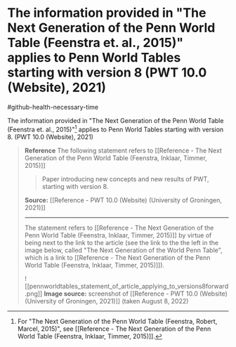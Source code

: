 # The information provided in "The Next Generation of the Penn World Table (Feenstra et. al., 2015)" applies to Penn World Tables starting with version 8 (PWT 10.0 (Website), 2021)
#github-health-necessary-time 

The information provided in "The Next Generation of the Penn World Table (Feenstra et. al., 2015)"[^feenstra] applies to Penn World Tables starting with version 8. (PWT 10.0 (Website), 2021)

>**Reference**
>The following statement refers to [[Reference - The Next Generation of the Penn World Table (Feenstra, Inklaar, Timmer, 2015)]]
>>Paper introducing new concepts and new results of PWT, starting with version 8.
>
>**Source:** [[Reference - PWT 10.0 (Website) (University of Groningen, 2021)]]
>
>----------------
>
>The statement refers to [[Reference - The Next Generation of the Penn World Table (Feenstra, Inklaar, Timmer, 2015)]] by virtue of being next to the link to the article (see the link to the the left in the image below, called "The Next Generation of the World Penn Table", which is a link to [[Reference - The Next Generation of the Penn World Table (Feenstra, Inklaar, Timmer, 2015)]]).
>
>![[pennworldtables_statement_of_article_applying_to_versions8forward.png]]
>**Image source:** screenshot of [[Reference - PWT 10.0 (Website) (University of Groningen, 2021)]] (taken August 8, 2022)


[^feenstra]: For "The Next Generation of the Penn World Table (Feenstra, Robert, Marcel, 2015)", see [[Reference - The Next Generation of the Penn World Table (Feenstra, Inklaar, Timmer, 2015)]].